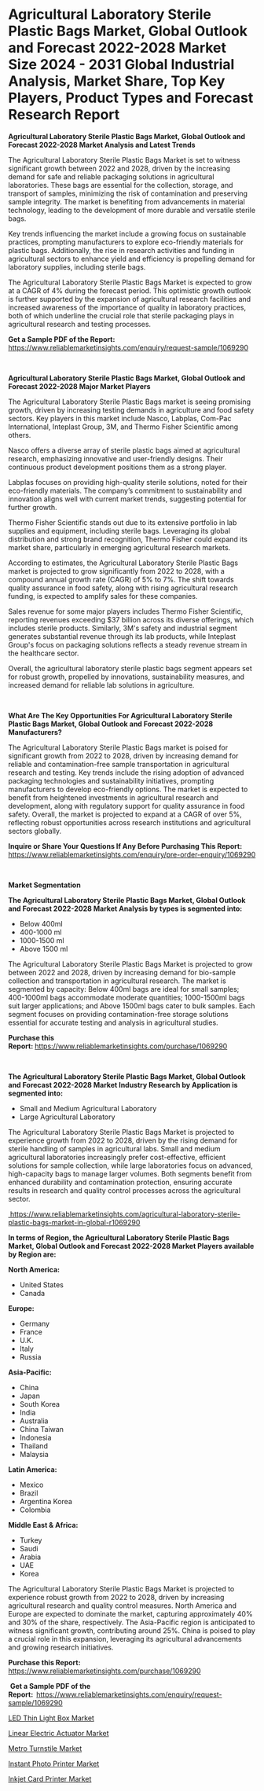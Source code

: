 <p><h1>Agricultural Laboratory Sterile Plastic Bags Market, Global Outlook and Forecast 2022-2028 Market Size 2024 - 2031 Global Industrial Analysis, Market Share, Top Key Players, Product Types and Forecast Research Report</h1></p><p><strong>Agricultural Laboratory Sterile Plastic Bags Market, Global Outlook and Forecast 2022-2028 Market Analysis and Latest Trends</strong></p>
<p><p>The Agricultural Laboratory Sterile Plastic Bags Market is set to witness significant growth between 2022 and 2028, driven by the increasing demand for safe and reliable packaging solutions in agricultural laboratories. These bags are essential for the collection, storage, and transport of samples, minimizing the risk of contamination and preserving sample integrity. The market is benefiting from advancements in material technology, leading to the development of more durable and versatile sterile bags.</p><p>Key trends influencing the market include a growing focus on sustainable practices, prompting manufacturers to explore eco-friendly materials for plastic bags. Additionally, the rise in research activities and funding in agricultural sectors to enhance yield and efficiency is propelling demand for laboratory supplies, including sterile bags.</p><p>The Agricultural Laboratory Sterile Plastic Bags Market is expected to grow at a CAGR of 4% during the forecast period. This optimistic growth outlook is further supported by the expansion of agricultural research facilities and increased awareness of the importance of quality in laboratory practices, both of which underline the crucial role that sterile packaging plays in agricultural research and testing processes.</p></p>
<p><strong>Get a Sample PDF of the Report:&nbsp;</strong> <a href="https://www.reliablemarketinsights.com/enquiry/request-sample/1069290?utm_campaign=1763&utm_medium=2&utm_source=Github&utm_content=ia&utm_term=18102024&utm_id=agricultural-laboratory-sterile-plastic-bags-market-global-outlook-and-forecast-2022-2028">https://www.reliablemarketinsights.com/enquiry/request-sample/1069290</a></p>
<p>&nbsp;</p>
<p><strong>Agricultural Laboratory Sterile Plastic Bags Market, Global Outlook and Forecast 2022-2028 Major Market Players</strong></p>
<p><p>The Agricultural Laboratory Sterile Plastic Bags market is seeing promising growth, driven by increasing testing demands in agriculture and food safety sectors. Key players in this market include Nasco, Labplas, Com-Pac International, Inteplast Group, 3M, and Thermo Fisher Scientific among others.</p><p>Nasco offers a diverse array of sterile plastic bags aimed at agricultural research, emphasizing innovative and user-friendly designs. Their continuous product development positions them as a strong player.</p><p>Labplas focuses on providing high-quality sterile solutions, noted for their eco-friendly materials. The company’s commitment to sustainability and innovation aligns well with current market trends, suggesting potential for further growth.</p><p>Thermo Fisher Scientific stands out due to its extensive portfolio in lab supplies and equipment, including sterile bags. Leveraging its global distribution and strong brand recognition, Thermo Fisher could expand its market share, particularly in emerging agricultural research markets.</p><p>According to estimates, the Agricultural Laboratory Sterile Plastic Bags market is projected to grow significantly from 2022 to 2028, with a compound annual growth rate (CAGR) of 5% to 7%. The shift towards quality assurance in food safety, along with rising agricultural research funding, is expected to amplify sales for these companies.</p><p>Sales revenue for some major players includes Thermo Fisher Scientific, reporting revenues exceeding $37 billion across its diverse offerings, which includes sterile products. Similarly, 3M's safety and industrial segment generates substantial revenue through its lab products, while Inteplast Group's focus on packaging solutions reflects a steady revenue stream in the healthcare sector.</p><p>Overall, the agricultural laboratory sterile plastic bags segment appears set for robust growth, propelled by innovations, sustainability measures, and increased demand for reliable lab solutions in agriculture.</p></p>
<p>&nbsp;</p>
<p><strong>What Are The Key Opportunities For Agricultural Laboratory Sterile Plastic Bags Market, Global Outlook and Forecast 2022-2028 Manufacturers?</strong></p>
<p><p>The Agricultural Laboratory Sterile Plastic Bags market is poised for significant growth from 2022 to 2028, driven by increasing demand for reliable and contamination-free sample transportation in agricultural research and testing. Key trends include the rising adoption of advanced packaging technologies and sustainability initiatives, prompting manufacturers to develop eco-friendly options. The market is expected to benefit from heightened investments in agricultural research and development, along with regulatory support for quality assurance in food safety. Overall, the market is projected to expand at a CAGR of over 5%, reflecting robust opportunities across research institutions and agricultural sectors globally.</p></p>
<p><strong>Inquire or Share Your Questions If Any Before Purchasing This Report:</strong> <a href="https://www.reliablemarketinsights.com/enquiry/pre-order-enquiry/1069290?utm_campaign=1763&utm_medium=2&utm_source=Github&utm_content=ia&utm_term=18102024&utm_id=agricultural-laboratory-sterile-plastic-bags-market-global-outlook-and-forecast-2022-2028">https://www.reliablemarketinsights.com/enquiry/pre-order-enquiry/1069290</a></p>
<p>&nbsp;</p>
<p><strong>Market Segmentation</strong></p>
<p><strong>The Agricultural Laboratory Sterile Plastic Bags Market, Global Outlook and Forecast 2022-2028 Market Analysis by types is segmented into:</strong></p>
<p><ul><li>Below 400ml</li><li>400-1000 ml</li><li>1000-1500 ml</li><li>Above 1500 ml</li></ul></p>
<p><p>The Agricultural Laboratory Sterile Plastic Bags Market is projected to grow between 2022 and 2028, driven by increasing demand for bio-sample collection and transportation in agricultural research. The market is segmented by capacity: Below 400ml bags are ideal for small samples; 400-1000ml bags accommodate moderate quantities; 1000-1500ml bags suit larger applications; and Above 1500ml bags cater to bulk samples. Each segment focuses on providing contamination-free storage solutions essential for accurate testing and analysis in agricultural studies.</p></p>
<p><strong>Purchase this Report:&nbsp;</strong><a href="https://www.reliablemarketinsights.com/purchase/1069290?utm_campaign=1763&utm_medium=2&utm_source=Github&utm_content=ia&utm_term=18102024&utm_id=agricultural-laboratory-sterile-plastic-bags-market-global-outlook-and-forecast-2022-2028">https://www.reliablemarketinsights.com/purchase/1069290</a></p>
<p>&nbsp;</p>
<p><strong>The Agricultural Laboratory Sterile Plastic Bags Market, Global Outlook and Forecast 2022-2028 Market Industry Research by Application is segmented into:</strong></p>
<p><ul><li>Small and Medium Agricultural Laboratory</li><li>Large Agricultural Laboratory</li></ul></p>
<p><p>The Agricultural Laboratory Sterile Plastic Bags Market is projected to experience growth from 2022 to 2028, driven by the rising demand for sterile handling of samples in agricultural labs. Small and medium agricultural laboratories increasingly prefer cost-effective, efficient solutions for sample collection, while large laboratories focus on advanced, high-capacity bags to manage larger volumes. Both segments benefit from enhanced durability and contamination protection, ensuring accurate results in research and quality control processes across the agricultural sector.</p></p>
<p><a href="https://www.reliablemarketinsights.com/agricultural-laboratory-sterile-plastic-bags-market-in-global-r1069290?utm_campaign=1763&utm_medium=2&utm_source=Github&utm_content=ia&utm_term=18102024&utm_id=agricultural-laboratory-sterile-plastic-bags-market-global-outlook-and-forecast-2022-2028">&nbsp;https://www.reliablemarketinsights.com/agricultural-laboratory-sterile-plastic-bags-market-in-global-r1069290</a></p>
<p><strong>In terms of Region, the Agricultural Laboratory Sterile Plastic Bags Market, Global Outlook and Forecast 2022-2028 Market Players available by Region are:</strong></p>
<p>
    <p> <strong> North America: </strong>
        <ul>
            <li>United States</li>
            <li>Canada</li>
        </ul>
        </p> 
    <p> <strong> Europe: </strong>
        <ul>
            <li>Germany</li>
            <li>France</li>
            <li>U.K.</li>
            <li>Italy</li>
            <li>Russia</li>
        </ul>
        </p> 
    <p> <strong> Asia-Pacific: </strong>
        <ul>
            <li>China</li>
            <li>Japan</li>
            <li>South Korea</li>
            <li>India</li>
            <li>Australia</li>
            <li>China Taiwan</li>
            <li>Indonesia</li>
            <li>Thailand</li>
            <li>Malaysia</li>
        </ul>
        </p> 
    <p> <strong> Latin America: </strong>
        <ul>
            <li>Mexico</li>
            <li>Brazil</li>
            <li>Argentina Korea</li>
            <li>Colombia</li>
        </ul>
        </p> 
    <p> <strong> Middle East & Africa: </strong>
        <ul>
            <li>Turkey</li>
            <li>Saudi</li>
            <li>Arabia</li>
            <li>UAE</li>
            <li>Korea</li>
        </ul>
    </p>
    </p>
<p><p>The Agricultural Laboratory Sterile Plastic Bags Market is projected to experience robust growth from 2022 to 2028, driven by increasing agricultural research and quality control measures. North America and Europe are expected to dominate the market, capturing approximately 40% and 30% of the share, respectively. The Asia-Pacific region is anticipated to witness significant growth, contributing around 25%. China is poised to play a crucial role in this expansion, leveraging its agricultural advancements and growing research initiatives.</p></p>
<p><strong>Purchase this Report: </strong><a href="https://www.reliablemarketinsights.com/purchase/1069290?utm_campaign=1763&utm_medium=2&utm_source=Github&utm_content=ia&utm_term=18102024&utm_id=agricultural-laboratory-sterile-plastic-bags-market-global-outlook-and-forecast-2022-2028">https://www.reliablemarketinsights.com/purchase/1069290</a></p>
<p>&nbsp;<strong>Get a Sample PDF of the Report:&nbsp;&nbsp;</strong><a href="https://www.reliablemarketinsights.com/enquiry/request-sample/1069290?utm_campaign=1763&utm_medium=2&utm_source=Github&utm_content=ia&utm_term=18102024&utm_id=agricultural-laboratory-sterile-plastic-bags-market-global-outlook-and-forecast-2022-2028">https://www.reliablemarketinsights.com/enquiry/request-sample/1069290</a></p>
<p><strong></strong></p>
<p><p><a href="https://www.linkedin.com/pulse/global-led-thin-light-box-industry-analysis-share-growth-wtqmf?utm_campaign=1763&utm_medium=2&utm_source=Github&utm_content=ia&utm_term=18102024&utm_id=agricultural-laboratory-sterile-plastic-bags-market-global-outlook-and-forecast-2022-2028">LED Thin Light Box Market</a></p><p><a href="https://www.linkedin.com/pulse/linear-electric-actuator-market-refracting-trends-consumer-dqhhf?utm_campaign=1763&utm_medium=2&utm_source=Github&utm_content=ia&utm_term=18102024&utm_id=agricultural-laboratory-sterile-plastic-bags-market-global-outlook-and-forecast-2022-2028">Linear Electric Actuator Market</a></p><p><a href="https://www.linkedin.com/pulse/investment-opportunities-metro-turnstile-sector-risk-analysis-sb12f?utm_campaign=1763&utm_medium=2&utm_source=Github&utm_content=ia&utm_term=18102024&utm_id=agricultural-laboratory-sterile-plastic-bags-market-global-outlook-and-forecast-2022-2028">Metro Turnstile Market</a></p><p><a href="https://www.linkedin.com/pulse/strategic-roadmap-global-instant-photo-printer-market-insights-th6kf?utm_campaign=1763&utm_medium=2&utm_source=Github&utm_content=ia&utm_term=18102024&utm_id=agricultural-laboratory-sterile-plastic-bags-market-global-outlook-and-forecast-2022-2028">Instant Photo Printer Market</a></p><p><a href="https://www.linkedin.com/pulse/inkjet-card-printer-market-global-trends-forecast-2024-hbjuf?utm_campaign=1763&utm_medium=2&utm_source=Github&utm_content=ia&utm_term=18102024&utm_id=agricultural-laboratory-sterile-plastic-bags-market-global-outlook-and-forecast-2022-2028">Inkjet Card Printer Market</a></p></p>
